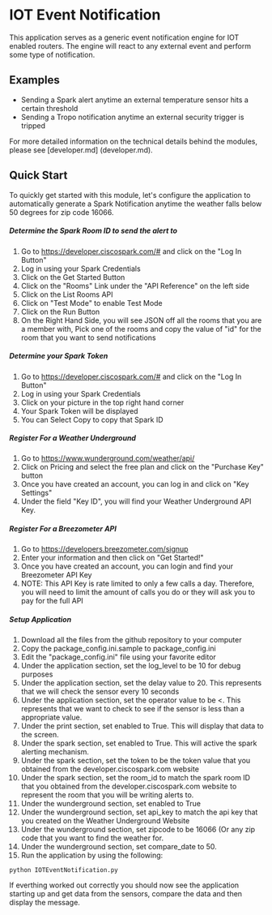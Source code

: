 # IOT Event Notification

This application serves as a generic event notification engine for IOT enabled routers.   The engine will react to any external event and perform some type of notification.

## Examples
* Sending a Spark alert anytime an external temperature sensor hits a certain threshold
* Sending a Tropo notification anytime an external security trigger is tripped

For more detailed information on the technical details behind the modules, please see [developer.md] (developer.md).    


## Quick Start
To quickly get started with this module, let's configure the application to automatically generate a Spark Notification anytime the weather falls below 50 degrees for zip code 16066.

##### Determine the Spark Room ID to send the alert to #####

1. Go to https://developer.ciscospark.com/# and click on the "Log In Button"
2. Log in using your Spark Credentials
3. Click on the Get Started Button
4. Click on the "Rooms" Link under the "API Reference" on the left side
5. Click on the List Rooms API
6. Click on "Test Mode" to enable Test Mode
7. Click on the Run Button
8. On the Right Hand Side, you will see JSON off all the rooms that you are a member with, Pick one of the rooms and copy the value of "id" for the room that you want to send notifications

##### Determine your Spark Token #####
1. Go to https://developer.ciscospark.com/# and click on the "Log In Button"
2. Log in using your Spark Credentials
3. Click on your picture in the top right hand corner
4. Your Spark Token will be displayed
5. You can Select Copy to copy that Spark ID

##### Register For a Weather Underground #####
1. Go to https://www.wunderground.com/weather/api/
2. Click on Pricing and select the free plan and click on the "Purchase Key" button
3. Once you have created an account, you can log in and click on "Key Settings"
4. Under the field "Key ID", you will find your Weather Underground API Key.

##### Register For a Breezometer API #####
1. Go to https://developers.breezometer.com/signup
2. Enter your information and then click on "Get Started!"
3. Once you have created an account, you can login and find your Breezometer API Key
4. NOTE:   This API Key is rate limited to only a few calls a day.   Therefore, you will need to limit the amount of calls you do or they will ask you to pay for the full API


##### Setup Application #####
1. Download all the files from the github repository to your computer
2. Copy the package_config.ini.sample to package_config.ini
3. Edit the "package_config.ini" file using your favorite editor
4. Under the application section, set the log\_level to be 10 for debug purposes
5. Under the application section, set the delay value to 20.   This represents that we will check the sensor every 10 seconds
6. Under the application section, set the operator value to be <.   This represents that we want to check to see if the sensor is less than a appropriate value.
7. Under the print section, set enabled to True.   This will display that data to the screen.
8. Under the spark section, set enabled to True.   This will active the spark alerting mechanism.
9. Under the spark section, set the token to be the token value that you obtained from the developer.ciscospark.com website
10. Under the spark section, set the room\_id to match the spark room ID that you obtained from the developer.ciscospark.com website to represent the room that you will be writing alerts to.
11. Under the wunderground section, set enabled to True
12. Under the wunderground section, set api\_key to match the api key that you created on the Weather Underground Website
13. Under the wunderground section, set zipcode to be 16066 (Or any zip code that you want to find the weather for.
14. Under the wunderground section, set compare\_date to 50.
15. Run the application by using the following:

```
python IOTEventNotification.py
``` 

If everthing worked out correctly you should now see the application starting up and get data from the sensors, compare the data and then display the message.





